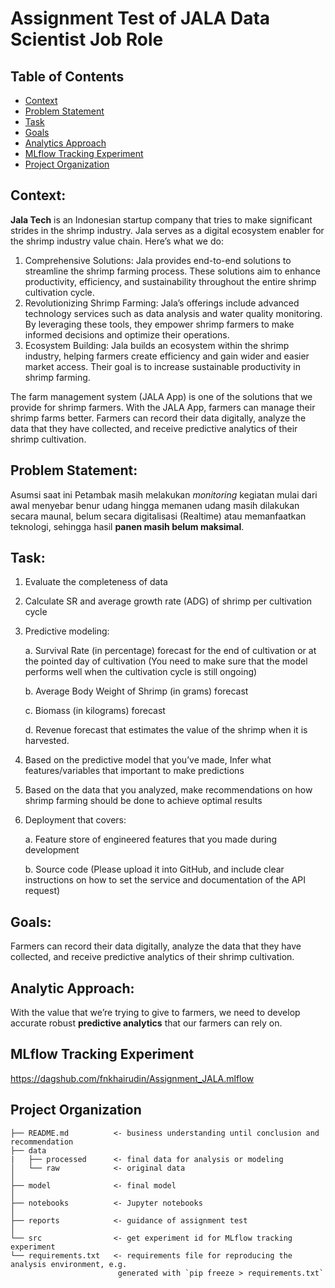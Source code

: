 Assignment Test of JALA Data Scientist Job Role
=========

Table of Contents
-------------
* [Context](#context)
* [Problem Statement](#problem-statement)
* [Task](#task)
* [Goals](#goals)
* [Analytics Approach](#analytic-approach)
* [MLflow Tracking Experiment](#mlflow-tracking-experiment)
* [Project Organization](#project-organization)

**Context**:
------------
**Jala Tech** is an Indonesian startup company that tries to make significant strides in the shrimp industry. Jala serves as a digital ecosystem enabler for the shrimp industry value chain. Here’s what we do:
1. Comprehensive Solutions: Jala provides end-to-end solutions to streamline the shrimp farming process. These solutions aim to enhance productivity, efficiency, and sustainability throughout the entire shrimp cultivation cycle.
2. Revolutionizing Shrimp Farming: Jala’s offerings include advanced technology services such as data analysis and water quality monitoring. By leveraging these tools, they empower shrimp farmers to make informed decisions and optimize their operations.
3. Ecosystem Building: Jala builds an ecosystem within the shrimp industry, helping farmers create efficiency and gain wider and easier market access. Their goal is to increase sustainable productivity in shrimp farming.

The farm management system (JALA App) is one of the solutions that we provide for shrimp farmers. With the JALA App, farmers can manage their shrimp farms better. Farmers can record their data digitally, analyze the data that they have collected, and receive predictive analytics of their shrimp cultivation.

**Problem Statement**:
------------
Asumsi saat ini Petambak masih melakukan _monitoring_ kegiatan mulai dari awal menyebar benur udang hingga memanen udang masih dilakukan secara maunal, belum secara digitalisasi (Realtime) atau memanfaatkan teknologi, sehingga hasil **panen masih belum maksimal**.

**Task**:
------------
1. Evaluate the completeness of data
2. Calculate SR and average growth rate (ADG) of shrimp per cultivation cycle
3. Predictive modeling:
    
    a. Survival Rate (in percentage) forecast for the end of cultivation or at the
    pointed day of cultivation (You need to make sure that the model
    performs well when the cultivation cycle is still ongoing)

    b. Average Body Weight of Shrimp (in grams) forecast
    
    c. Biomass (in kilograms) forecast
    
    d. Revenue forecast that estimates the value of the shrimp when it is
    harvested.
4. Based on the predictive model that you’ve made, Infer what features/variables
that important to make predictions
5. Based on the data that you analyzed, make recommendations on how shrimp
farming should be done to achieve optimal results
6. Deployment that covers:
    
    a. Feature store of engineered features that you made during development
    
    b. Source code (Please upload it into GitHub, and include clear instructions
    on how to set the service and documentation of the API request)

**Goals**:
------------
Farmers can record their data digitally, analyze the data that they have collected, and receive predictive analytics of their shrimp cultivation.

**Analytic Approach**:
------------
With the value that we’re trying to give to farmers, we need to develop accurate robust **predictive analytics** that our farmers can rely on.

MLflow Tracking Experiment
------------
https://dagshub.com/fnkhairudin/Assignment_JALA.mlflow

Project Organization
------------
    ├── README.md          <- business understanding until conclusion and recommendation
    ├── data
    |   ├── processed      <- final data for analysis or modeling
    │   └── raw            <- original data
    │
    ├── model              <- final model
    │
    ├── notebooks          <- Jupyter notebooks
    │                         
    ├── reports            <- guidance of assignment test
    │
    └── src                <- get experiment id for MLflow tracking experiment
    └── requirements.txt   <- requirements file for reproducing the analysis environment, e.g.
                            generated with `pip freeze > requirements.txt`